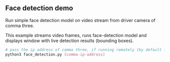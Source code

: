 ## Face detection demo

Run simple face detection model on video stream from driver camera of comma three.

This example streams video frames, runs face-detection model and displays window with live detection results (bounding boxes).

```sh
# pass the ip address of comma three, if running remotely (by default localhost)
python3 face_detection.py [comma-ip-address]
```